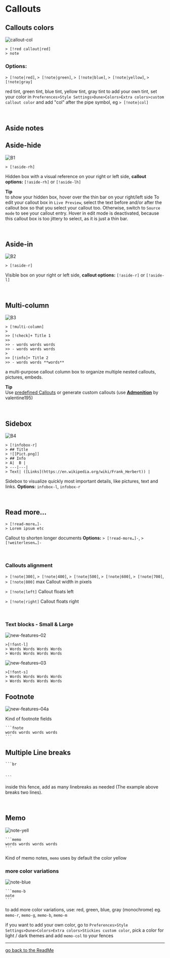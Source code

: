 # Callouts
## Callouts colors

![callout-col](https://github.com/Jopp-gh/Obsidian-Dune84/assets/48620536/48e2d47b-873a-483c-ac83-e5c19eed47db)

```
> [!red callout|red]
> note
```
### Options:
`> [!note|red]`, `> [!note|green]`, `> [!note|blue]`, `> [!note|yellow]`, `> [!note|gray]`

red tint, green tint, blue tint, yellow tint, gray tint
to add your own tint, set your color in `Preferences>Style Settings>Dune>Colors>Extra colors>custom callout color` and add "col" after the pipe symbol, eg `> [!note|col]` 

<br>

## Aside notes
## Aside-hide

![B1](https://user-images.githubusercontent.com/48620536/222979880-64b7d178-7804-4d3b-b089-2375df712e94.png)

```
> [!aside-rh]
```
Hidden box with a visual reference on your right or left side, 
**callout options:**  `[!aside-rh]` or  `[!aside-lh]`

**Tip**
<br>
to show your hidden box, hover over the thin bar on your right/left side 
To edit your callout box in `Live Preview`, select the text before and/or after the callout box so that you select your callout too. Otherwise, switch to `Source mode` to see your callout entry. Hover in edit mode is deactivated, because this callout box is too jittery to select, as it is just a thin bar.

<br>

## Aside-in
![B2](https://user-images.githubusercontent.com/48620536/222979913-e8e15146-725f-47d4-8126-b7c4055d261e.png)

```
> [!aside-r]
```
Visible box on your right or left side, **callout options:**  `[!aside-r]` or  `[!aside-l]`

<br>

## Multi-column

![B3](https://user-images.githubusercontent.com/48620536/222980074-7f5294b8-d4ad-4cf5-8436-97f909303e86.png)

```
> [!multi-column]
>
>> [!check]+ Title 1
>> 
>> - words words words  
>> - words words words  
>
>> [!info]+ Title 2
>> - words words **words**
```

a multi-purpose callout column box to organize multiple nested callouts, pictures, embeds. 

**Tip**
<br>
Use [predefined Callouts](https://help.obsidian.md/Editing+and+formatting/Callouts) or generate custom callouts (use [**Admonition**](https://github.com/valentine195/obsidian-admonition) by valentine195)


<br>

## Sidebox

![B4](https://user-images.githubusercontent.com/48620536/222980230-ca87423e-20fb-4680-8997-0b1a74e3c4a3.png)

```
> [!infobox-r]
> ## Title
> ![[Pict.png]]
> ## Info
> A|  B |
> ---|---|
> Text| ([Links](https://en.wikipedia.org/wiki/Frank_Herbert)) |
```
Sidebox to visualize quickly most important details, like pictures, text and links. **Options:** `infobox-l`, `infobox-r`

<br>

## Read more…

```
> [!read-more…]- 
> Lorem ipsum etc
```
Callout to shorten longer documents
**Options:** `> [!read-more…]-`, `> [!weiterlesen…]-`

<br>

### Callouts alignment

`> [!note|300]`, `> [!note|400]`, `> [!note|500]`, `> [!note|600]`, `> [!note|700]`, `> [!note|800]`
max Callout width in pixels


`> [!note|left]`
Callout floats left

`> [!note|right]`
Callout floats right

<br>

### Text blocks - Small & Large

![new-features–02](https://github.com/Jopp-gh/Obsidian-Dune84/assets/48620536/a6fc8aa0-42bf-4859-b5a0-b4596fb5417f)

```
>[!font-l]
> Words Words Words Words
> Words Words Words Words
```
![new-features–03](https://github.com/Jopp-gh/Obsidian-Dune84/assets/48620536/32ad5dea-1489-421a-b529-81725fc66b17)

```
>[!font-s]
> Words Words Words Words
> Words Words Words Words
```

## Footnote

![new-features–04a](https://github.com/Jopp-gh/Obsidian-Dune84/assets/48620536/6189488d-c3d3-4061-89a6-8f2317dbfbad)

Kind of footnote fields
````
```fnote
words words words words 
```
````

## Multiple Line breaks

````
```br


```
````
inside this fence, add as many linebreaks as needed (The example above breaks two lines).

<br>

## Memo
![note-yell](https://user-images.githubusercontent.com/48620536/230743665-6075fa26-ad47-4d4a-b3e0-f2d9dbcb0a0d.png)

````
```memo
words words words words 
```
````
Kind of memo notes, `memo` uses by default the color yellow

### more color variations
![note-blue](https://user-images.githubusercontent.com/48620536/230743600-678dbdc6-1aee-40bc-b892-199823340726.png)

````
```memo-b
note
```
````

to add more color variations, use: red, green, blue, gray (monochrome) eg. `memo-r`, `memo-g`, `memo-b`, `memo-m`

if you want to add your own color, go to `Preferences>Style Settings>Dune>Colors>Extra colors>Stickies custom color`, pick a color for light / dark themes and add `memo-col` to your fences

---
[go back to the ReadMe](https://github.com/Jopp-gh/Obsidian-Dune84/tree/main)

